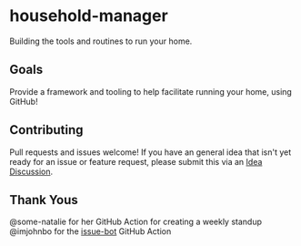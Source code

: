 # household-manager

Building the tools and routines to run your home.

## Goals

Provide a framework and tooling to help facilitate running your home, using GitHub!

## Contributing

Pull requests and issues welcome! If you have an general idea that isn't yet ready for an issue or feature request, please submit this via an [Idea Discussion](https://github.com/Systems-Storehouse/household-manager/discussions/new/choose).

## Thank Yous 

@some-natalie for her GitHub Action for creating a weekly standup
@imjohnbo for the [issue-bot](https://github.com/imjohnbo/issue-bot) GitHub Action
